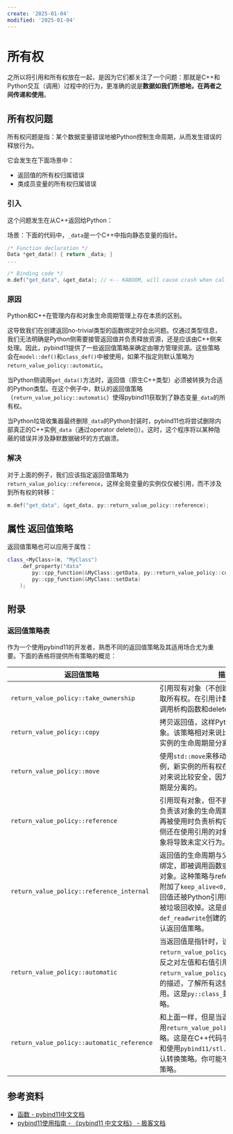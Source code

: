 ```yaml
---
create: '2025-01-04'
modified: '2025-01-04'
---
```


# 所有权

之所以将引用和所有权放在一起，是因为它们都关注了一个问题：那就是C++和Python交互（调用）过程中的行为，更准确的说是**数据如我们所想地，在两者之间传递和使用**。

## 所有权问题

所有权问题是指：某个数据变量错误地被Python控制生命周期，从而发生错误的释放行为。

它会发生在下面场景中：

* 返回值的所有权归属错误
* 类成员变量的所有权归属错误

### 引入

这个问题发生在从C++返回给Python：

场景：下面的代码中，`_data`是一个C++中指向静态变量的指针。

```C++
/* Function declaration */
Data *get_data() { return _data; }
...

/* Binding code */
m.def("get_data", &get_data); // <-- KABOOM, will cause crash when called from Python
```

### 原因

Python和C++在管理内存和对象生命周期管理上存在本质的区别。

这导致我们在创建返回no-trivial类型的函数绑定时会出问题。仅通过类型信息，我们无法明确是Python侧需要接管返回值并负责释放资源，还是应该由C++侧来处理。因此，pybind11提供了一些返回值策略来确定由哪方管理资源。这些策略会在`model::def()`和`class_def()`中被使用，如果不指定则默认策略为`return_value_policy::automatic`。

当Python侧调用`get_data()`方法时，返回值（原生C++类型）必须被转换为合适的Python类型。在这个例子中，默认的返回值策略（`return_value_policy::automatic`）使得pybind11获取到了静态变量`_data`的所有权。

当Python垃圾收集器最终删除`_data`的Python封装时，pybind11也将尝试删除内部真正的C++实例`_data`（通过operator delete()）。这时，这个程序将以某种隐蔽的错误并涉及静默数据破坏的方式崩溃。

### 解决

对于上面的例子，我们应该指定返回值策略为`return_value_policy::reference`，这样全局变量的实例仅仅被引用，而不涉及到所有权的转移：

```C++
m.def("get_data", &get_data, py::return_value_policy::reference);
```

## 属性 返回值策略

返回值策略也可以应用于属性：

```C++
class_<MyClass>(m, "MyClass")
    .def_property("data"
        py::cpp_function(&MyClass::getData, py::return_value_policy::copy),
        py::cpp_function(&MyClass::setData)
    );
```

## 附录

### 返回值策略表

作为一个使用pybind11的开发者，熟悉不同的返回值策略及其适用场合尤为重要。下面的表格将提供所有策略的概览：

| 返回值策略                                 | 描述                                                         |
| ------------------------------------------ | ------------------------------------------------------------ |
| `return_value_policy::take_ownership`      | 引用现有对象（不创建一个新对象），并获取所有权。在引用计数为0时，Pyhton将调用析构函数和delete操作销毁对象。 |
| `return_value_policy::copy`                | 拷贝返回值，这样Python将拥有拷贝的对象。该策略相对来说比较安全，因为两个实例的生命周期是分离的。 |
| `return_value_policy::move`                | 使用`std::move`来移动返回值的内容到新实例，新实例的所有权在Python。该策略相对来说比较安全，因为两个实例的生命周期是分离的。 |
| `return_value_policy::reference`           | 引用现有对象，但不拥有所有权。C++侧负责该对象的生命周期管理，并在对象不再被使用时负责析构它。注意：当Python侧还在使用引用的对象时，C++侧删除对象将导致未定义行为。 |
| `return_value_policy::reference_internal`  | 返回值的生命周期与父对象的生命周期相绑定，即被调用函数或属性的`this`或`self`对象。这种策略与reference策略类似，但附加了`keep_alive<0, 1>`调用策略保证返回值还被Python引用时，其父对象就不会被垃圾回收掉。这是由`def_property`、`def_readwrite`创建的属性getter方法的默认返回值策略。 |
| `return_value_policy::automatic`           | 当返回值是指针时，该策略使用`return_value_policy::take_ownership`。反之对左值和右值引用使用`return_value_policy::copy`。请参阅上面的描述，了解所有这些不同的策略的作用。这是`py::class_`封装类型的默认策略。 |
| `return_value_policy::automatic_reference` | 和上面一样，但是当返回值是指针时，使用`return_value_policy::reference`策略。这是在C++代码手动调用Python函数和使用`pybind11/stl.h`中的casters时的默认转换策略。你可能不需要显式地使用该策略。 |

## 参考资料

* [函数 - pybind11中文文档](https://charlottelive.github.io/pybind11-Chinese-docs/07.函数.html)
* [pybind11使用指南 - 《pybind11 中文文档》 - 极客文档](https://geekdaxue.co/read/pybind11-CN/summary.md)

##